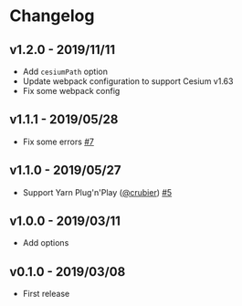 # Changelog

## v1.2.0 - 2019/11/11

- Add `cesiumPath` option
- Update webpack configuration to support Cesium v1.63
- Fix some webpack config

## v1.1.1 - 2019/05/28

- Fix some errors [#7](https://github.com/darwin-education/craco-cesium/pull/7)

## v1.1.0 - 2019/05/27

- Support Yarn Plug'n'Play ([@crubier](https://github.com/crubier)) [#5](https://github.com/darwin-education/craco-cesium/pull/5)

## v1.0.0 - 2019/03/11

- Add options

## v0.1.0 - 2019/03/08

- First release
